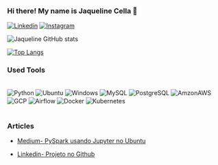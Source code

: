 ### Hi there! My name is Jaqueline Cella 👋  

[![Linkedin](https://img.shields.io/badge/LinkedIn-0077B5?style=for-the-badge&logo=linkedin&logoColor=white)](https://www.linkedin.com/in/jaqueline-cella/) 
[![Instagram](https://img.shields.io/badge/Instagram-E4405F?style=for-the-badge&logo=instagram&logoColor=white)](https://www.instagram.com/cellajaqueline/)

![Jaqueline GitHub stats](https://github-readme-stats.vercel.app/api?username=jaquelinecella&show_icons=true&theme=radical)

[![Top Langs](https://github-readme-stats.vercel.app/api/top-langs/?username=jaquelinecella)](https://github.com/jaquelinecella/github-readme-stats)

### Used Tools

<div style="display: inline_block"><br/>
  <img align="center" alt="Python" src="https://img.shields.io/badge/Python-14354C?style=for-the-badge&logo=python&logoColor=white"/>
  <img align="center" alt="Ubuntu" src="https://img.shields.io/badge/Ubuntu-E95420?style=for-the-badge&logo=ubuntu&logoColor=whit"/>
  <img align="center" alt="Windows" src="https://img.shields.io/badge/Windows-0078D6?style=for-the-badge&logo=windows&logoColor=white"/>
  <img align="center" alt="MySQL" src="https://img.shields.io/badge/MySQL-00000F?style=for-the-badge&logo=mysql&logoColor=white"/>
  <img align="center" alt="PostgreSQL" src="https://img.shields.io/badge/PostgreSQL-316192?style=for-the-badge&logo=postgresql&logoColor=white"/>
  <img align="center" alt="AmzonAWS" src="https://img.shields.io/badge/Amazon_AWS-232F3E?style=for-the-badge&logo=amazon-aws&logoColor=white"/>
  <img align="center" alt="GCP" src="https://img.shields.io/badge/Google_Cloud-4285F4?style=for-the-badge&logo=google-cloud&logoColor=white"/>
  <img align="center" alt="Airflow" src="https://img.shields.io/badge/Airflow-017CEE?style=for-the-badge&logo=Apache%20Airflow&logoColor=white"/>
  <img align="center" alt="Docker" src="https://img.shields.io/badge/Docker-2CA5E0?style=for-the-badge&logo=docker&logoColor=white"/>
  <img align="center" alt="Kubernetes" src="https://img.shields.io/badge/kubernetes-326ce5.svg?&style=for-the-badge&logo=kubernetes&logoColor=white"/>
</div><br/>

### Articles

- [Medium- PySpark usando Jupyter no Ubuntu](https://medium.com/p/7edcb0cf932f)<br/>

- [Linkedin- Projeto no Github](https://www.linkedin.com/in/jaqueline-cella/recent-activity/posts/)<br/>

